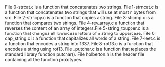 File 0-strcat.c is a function that concatenates two strings. File 1-strncat.c is a function that concatenates two strings that will use at most n bytes from src. File 2-strncpy.c is a function that copies a string. File 3-strcmp.c is a function that compares two strings. File 4-rev_array.c a function that reverses the content of an array of integers.File 5-string_toupper.c is a function that changes all lowercase letters of a string to uppercase. File 6-cap_string.c is a function that capitalizes all words of a string. File 7-leet.c is a function that encodes a string into 1337. File 8-rot13.c is a function that encodes a string using rot13. File _putchar.c is a function that replaces the standard library function putchar(). File holberton.h is the header file containing all the function prototypes.

